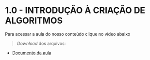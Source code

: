 <h1>1.0 - INTRODUÇÃO À CRIAÇÃO DE ALGORITMOS</h1>

Para acessar a aula do nosso conteúdo clique no vídeo abaixo

> _Download_ dos arquivos:
- [Documento da aula](https://github.com/metodoscomputacionais/IntroMetodosNumericos/blob/gh-pages/Aulas/Parte%201/PDF/0001-W%20M%20Pereira%20Junior%20e%20M%20N%20Rabelo_Apt%20-%20Aula%20Introdução%20à%20criação%20de%20algoritmos_r00_040321.pdf)
